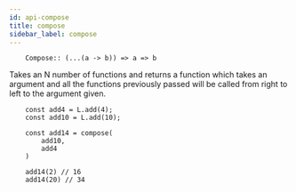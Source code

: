 ```yaml
---
id: api-compose
title: compose
sidebar_label: compose
---
```


```
    Compose:: (...(a -> b)) => a => b
```

Takes an N number of functions and returns a function which takes an argument and all the functions previously passed will be called from right to left to the argument given.

```
    const add4 = L.add(4);
    const add10 = L.add(10);

    const add14 = compose(
        add10,
        add4
    )

    add14(2) // 16
    add14(20) // 34

```
